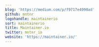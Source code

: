 ```yaml
---
blog: 'https://medium.com/p/f9717e4990ad'
github: mntnr
logohandle: maintainerio
sort: maintainerio
title: Maintainer.io
twitter: mntnr_io
website: 'https://maintainer.io/'
---
```


